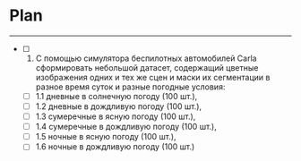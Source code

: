 # Plan
________________

- [ ] 1. С помощью симулятора беспилотных автомобилей Carla сформировать небольшой датасет, содержащий цветные изображения одних и тех же сцен и маски их сегментации в разное время суток и разные погодные условия:
	- [ ] 1.1 дневные в солнечную погоду (100 шт.),
	- [ ] 1.2 дневные в дождливую погоду (100 шт.),
	- [ ] 1.3 сумеречные в ясную погоду (100 шт.),
	- [ ] 1.4 сумеречные в дождливую погоду (100 шт.),
	- [ ] 1.5 ночные в ясную погоду (100 шт.),
	- [ ] 1.6 ночные в дождливую погоду (100 шт.)
